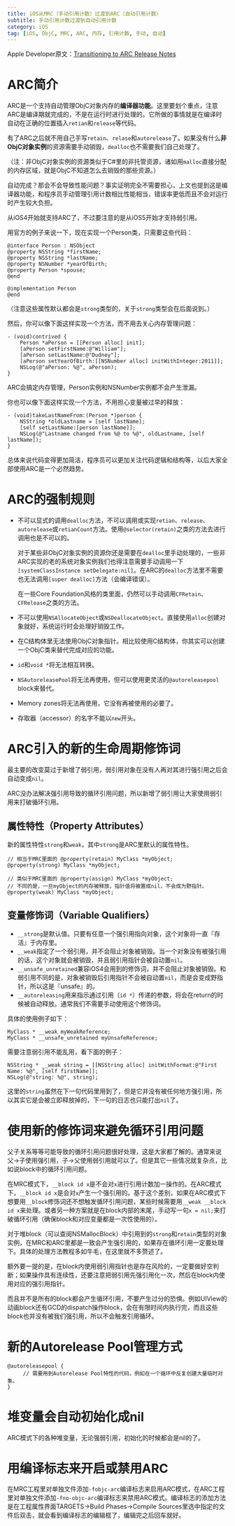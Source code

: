 ```yaml
---
title: iOS从MRC（手动引用计数）过渡到ARC（自动引用计数）
subtitle: 手动引用计数过渡到自动引用计数
category: iOS
tag: [iOS, ObjC, MRC, ARC, 内存, 引用计数, 手动, 自动]
---
```


Apple Developer原文：[Transitioning to ARC Release Notes](https://developer.apple.com/library/content/releasenotes/ObjectiveC/RN-TransitioningToARC/Introduction/Introduction.html)

# ARC简介

ARC是一个支持自动管理ObjC对象内存的**编译器功能**。这里要划个重点，注意ARC是编译期就完成的，不是在运行时进行处理的。它所做的事情就是在编译时自动在正确的位置插入`retian`和`release`等代码。

<!--more-->

有了ARC之后就不用自己手写`retain`、`relase`和`autorelease`了。如果没有什么**非ObjC对象实例**的资源需要手动销毁，`dealloc`也不需要我们自己处理了。

（注：非ObjC对象实例的资源类似于C#里的非托管资源，诸如用`malloc`直接分配的内存区域，就是ObjC不知道怎么去销毁的那些资源。）

自动完成？那会不会导致性能问题？事实证明完全不需要担心，上文也提到这是编译器功能，和程序员手动管理引用计数相比性能相当，错误率更低而且不会对运行时产生较大负担。

从iOS4开始就支持ARC了，不过要注意的是从iOS5开始才支持弱引用。

用官方的例子来说一下，现在实现一个Person类，只需要这些代码：

```objc
@interface Person : NSObject
@property NSString *firstName;
@property NSString *lastName;
@property NSNumber *yearOfBirth;
@property Person *spouse;
@end

@implementation Person
@end
```

（注意这些属性默认都会是`strong`类型的，关于`strong`类型会在后面说到。）

然后，你可以像下面这样实现一个方法，而不用去关心内存管理问题：

```objc
- (void)contrived {
    Person *aPerson = [[Person alloc] init];
    [aPerson setFirstName:@"William"];
    [aPerson setLastName:@"Dudney"];
    [aPerson setYearOfBirth:[[NSNumber alloc] initWithInteger:2011]];
    NSLog(@"aPerson: %@", aPerson);
}
```

ARC会搞定内存管理，Person实例和NSNumber实例都不会产生泄漏。

你也可以像下面这样实现一个方法，不用担心变量被过早的释放：

```objc
- (void)takeLastNameFrom:(Person *)person {
    NSString *oldLastname = [self lastName];
    [self setLastName:[person lastName]];
    NSLog(@"Lastname changed from %@ to %@", oldLastname, [self lastName]);
}
```

总体来说代码变得更加简洁，程序员可以更加关注代码逻辑和结构等，以后大家全部使用ARC是一个必然趋势。

# ARC的强制规则

- 不可以显式的调用`dealloc`方法，不可以调用或实现`retian`、`release`、`autorelease`或`retianCount`方法。使用`@selector(retain)`之类的方法去进行调用也是不可以的。

  对于某些非ObjC对象实例的资源你还是需要在`dealloc`里手动处理的，一些非ARC实现的老的系统对象实例我们也得注意需要手动调用一下`[systemClassInstance setDelegate:nil]`。在ARC的`dealloc`方法里不需要也无法调用`[super dealloc]`方法（会编译错误）。

  在一些Core Foundation风格的类里面，仍然可以手动调用`CFRetain`、 `CFRelease`之类的方法。

- 不可以使用`NSAllocateObject`或`NSDeallocateObject`。直接使用`alloc`创建对象就好，系统运行时会处理好销毁工作。

- 在C结构体里无法使用ObjC对象指针。相比较使用C结构体，你其实可以创建一个ObjC类来替代完成对应的功能。

- `id`和`void *`将无法相互转换。

- `NSAutoreleasePool`将无法再使用，但可以使用更灵活的`@autoreleasepool` block来替代。

- Memory zones将无法再使用，它没有再被使用的必要了。

- 存取器（accessor）的名字不能以`new`开头。

# ARC引入的新的生命周期修饰词

最主要的改变莫过于新增了弱引用，弱引用对象在没有人再对其进行强引用之后会自动变成`nil`。

ARC没办法解决强引用导致的循环引用问题，所以新增了弱引用让大家使用弱引用来打破循环引用。

## 属性特性（Property Attributes）

新的属性特性`strong`和`weak`，其中`strong`是ARC里默认的属性特性。

```objc
// 相当于MRC里面的 @property(retain) MyClass *myObject;
@property(strong) MyClass *myObject;
 
// 类似于MRC里面的 @property(assign) MyClass *myObject;
// 不同的是，一旦myObject的内存被释放，指针值将被置成nil，不会成为野指针。
@property(weak) MyClass *myObject;
```

## 变量修饰词（Variable Qualifiers）

- `__strong`是默认值。只要有任意一个强引用指向对象，这个对象将一直『存活』于内存里。
- `__weak`指定了一个弱引用，并不会阻止对象被销毁。当一个对象没有被强引用的话，这个对象就会被销毁，并且弱引用指针会被自动置`nil`。
- `__unsafe_unretained`兼容iOS4会用到的修饰词，并不会阻止对象被销毁。和弱引用不同的是，对象被销毁后引用指针不会被自动置`nil`，而是会变成野指针，所以这是『unsafe』的。
- `__autoreleasing`用来指示通过引用（`id *`）传递的参数，将会在return的时候被自动释放。通常我们不需要手动使用这个修饰词。

具体的使用例子如下：

```objc
MyClass * __weak myWeakReference;
MyClass * __unsafe_unretained myUnsafeReference;
```

需要注意弱引用不能乱用，看下面的例子：

```objc
NSString * __weak string = [[NSString alloc] initWithFormat:@"First Name: %@", [self firstName]];
NSLog(@"string: %@", string);
```

这里的`string`虽然在下一句代码里用到了，但是它并没有被任何地方强引用，所以其实它是会被立即释放掉的，下一句的日志也只能打出`nil`了。

# 使用新的修饰词来避免循环引用问题

父子关系等等可能导致的循环引用问题很好处理，这是大家都了解的。通常来说父->子使用强引用，子->父使用弱引用就可以了。但是其它一些情况就复杂点，比如说block中的循环引用问题。

在MRC模式下，`__block id x`是不会对`x`进行引用计数加一操作的。在ARC模式下，`__block id x`是会对`x`产生一个强引用的。基于这个差别，如果在ARC模式下想要用`__block`修饰词还不想触发循环引用问题，某些时候需要用`__weak __block id x`来处理。或者另一种方案就是在block内部的末尾，手动写一句`x = nil;`来打破循环引用（确保block和对应变量都是一次性使用的）。

对于堆block（可以查阅NSMallocBlock）中引用到的`strong`和`retain`类型的对象实例，在MRC和ARC里都是一致会产生强引用的，如果存在循环引用一定要处理下。具体的处理方法教程多如牛毛，在这里就不多赘述了。

额外要一提的是，在block内使用弱引用指针也是存在风险的，一定要做好空判断；如果操作具有连续性，还要注意把弱引用先强引用化一次，然后在block内使用对应的强引用指针。

而且并不是所有的block都会产生循环引用，不要产生过分的恐惧。例如UIView的动画block还有GCD的dispatch操作block，会在有限时间内执行完，而且这些block也并没有被我们强引用，所以不会触发引用循环。

# 新的Autorelease Pool管理方式

```objc
@autoreleasepool {
     // 需要用到Autorelease Pool特性的代码，例如在一个循环中反复创建大量临时对象。
}
```

# 堆变量会自动初始化成nil

ARC模式下的各种堆变量，无论强弱引用，初始化的时候都会是nil的了。

# 用编译标志来开启或禁用ARC

在MRC工程里对单独文件添加`-fobjc-arc`编译标志来启用ARC模式，在ARC工程里对单独文件添加`-fno-objc-arc`编译标志来禁用ARC模式。编译标志的添加方法是在工程属性界面TARGETS->Build Phases->Compile Sources里选中指定的文件后双击，就会看到编译标志的编辑框了，编辑完之后回车就好。
